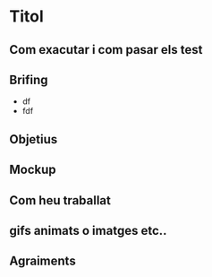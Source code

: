 # Titol

## Com exacutar i com pasar els test

## Brifing

- df
- fdf

## Objetius

## Mockup

## Com heu traballat

## gifs animats o imatges etc..

## Agraiments

